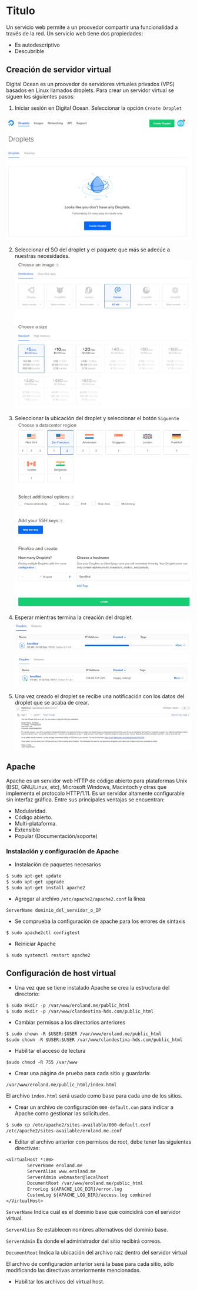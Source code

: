 # Titulo

Un servicio web permite a un proovedor compartir una funcionalidad a través de la red. Un servicio web tiene dos propiedades:
* Es autodescriptivo
* Descubrible

## Creación de servidor virtual

Digital Ocean es un proovedor de servidores virtuales privados (VPS) basados en Linux llamados droplets. Para crear un servidor virtual se siguen los siguientes pasos:

1. Iniciar sesión en Digital Ocean. Seleccionar la opción ```Create Droplet```

![Bloqueo](1.JPG)

2. Seleccionar el SO del droplet y el paquete que más se adecúe a nuestras necesidades.
![Bloqueo](2.JPG)

3. Seleccionar la ubicación del droplet y seleccionar el botón ```Siguente```
![Bloqueo](3.JPG)

4. Esperar mientras termina la creación del droplet.
![Bloqueo](4.JPG)
![Bloqueo](5.JPG)

5. Una vez creado el droplet se recibe una notificación con los datos del droplet que se acaba de crear.
![Bloqueo](6.JPG)

## Apache

Apache es un servidor web HTTP de código abierto para plataformas Unix (BSD, GNU/Linux, etc), Microsoft Windows, Macintoch y otras que implementa el protocolo HTTP/1.11. Es un servidor altamente configurable sin interfaz gráfica. Entre sus principales ventajas se encuentran:
* Modularidad.
* Código abierto.
* Multi-plataforma.
* Extensible
* Popular (Documentación/soporte)

### Instalación y configuración de Apache

* Instalación de paquetes necesarios
```
$ sudo apt-get update
$ sudo apt-get upgrade
$ sudo apt-get install apache2
```

* Agregar al archivo ``` /etc/apache2/apache2.conf ``` la línea
```
ServerName dominio_del_servidor_o_IP
```

* Se comprueba la configuración de apache para los errores de sintaxis
```
$ sudo apache2ctl configtest
```

* Reiniciar Apache
```
$ sudo systemctl restart apache2
```

## Configuración de host virtual

* Una vez que se tiene instalado Apache se crea la estructura del directorio:
```
$ sudo mkdir -p /var/www/eroland.me/public_html
$ sudo mkdir -p /var/www/clandestina-hds.com/public_html
```

* Cambiar permisos a los directorios anteriores
```
$ sudo chown -R $USER:$USER /var/www/eroland.me/public_html
$sudo chown -R $USER:$USER /var/www/clandestina-hds.com/public_html
```

* Habilitar el acceso de lectura
```
$sudo chmod -R 755 /var/www
```

* Crear una página de prueba para cada sitio y guardarla:

```
/var/www/eroland.me/public_html/index.html
```
El archivo ``` ìndex.html ``` será usado como base para cada uno de los sitios.

* Crear un archivo de configuración ``` 000-default.con ``` para indicar a Apache como gestionar las solicitudes.

```
$ sudo cp /etc/apache2/sites-available/000-default.conf /etc/apache2/sites-available/eroland.me.conf
```

* Editar el archivo anterior con permisos de root, debe tener las siguientes directivas:

```
<VirtualHost *:80>
        ServerName eroland.me
        ServerAlias www.eroland.me
        ServerAdmin webmaster@localhost
        DocumentRoot /var/www/eroland.me/public_html
        ErrorLog ${APACHE_LOG_DIR}/error.log
        CustomLog ${APACHE_LOG_DIR}/access.log combined
</VirtualHost>
```

```ServerName``` Indica cuál es el dominio base que coincidirá con el servidor virtual.

``` ServerAlias ``` Se establecen nombres alternativos del dominio base.

``` ServerAdmin ```  Es donde el administrador del sitio recibirá correos.

``` DocumentRoot ``` Indica la ubicación del archivo raiz dentro del servidor virtual

El archivo de configuración anterior será la base para cada sitio, sólo modificando las directivas anteriormente mencionadas.

* Habilitar los archivos del virtual host.
